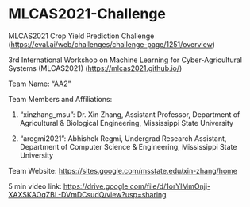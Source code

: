 # MLCAS2021-Challenge
 MLCAS2021 Crop Yield Prediction Challenge (https://eval.ai/web/challenges/challenge-page/1251/overview)
 
 3rd International Workshop on Machine Learning for Cyber-Agricultural Systems (MLCAS2021) (https://mlcas2021.github.io/)
 
 Team Name: “AA2”
 
 Team Members and Affiliations:
 
 1) “xinzhang_msu”: Dr. Xin Zhang, Assistant Professor, Department of Agricultural & Biological Engineering, Mississippi State University
 
 2) “aregmi2021”: Abhishek Regmi, Undergrad Research Assistant, Department of Computer Science & Engineering, Mississippi State University
 
 Team Website: https://sites.google.com/msstate.edu/xin-zhang/home 
 
 5 min video link: https://drive.google.com/file/d/1orYlMmOnjj-XAXSKAOqZBL-DVmDCsudQ/view?usp=sharing 
